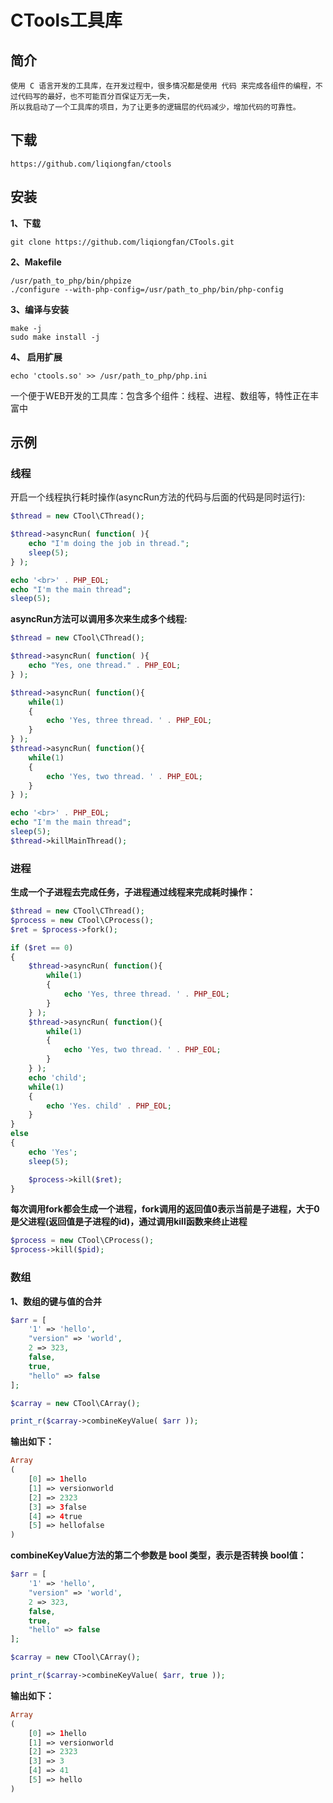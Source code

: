 # CTools工具库

## 简介 ##

	使用 C 语言开发的工具库，在开发过程中，很多情况都是使用 代码 来完成各组件的编程，不过代码写的最好，也不可能百分百保证万无一失，
	所以我启动了一个工具库的项目，为了让更多的逻辑层的代码减少，增加代码的可靠性。

## 下载 ##

	https://github.com/liqiongfan/ctools
	
## 安装 ##

**1、下载**

	git clone https://github.com/liqiongfan/CTools.git

**2、Makefile**
	
	/usr/path_to_php/bin/phpize
	./configure --with-php-config=/usr/path_to_php/bin/php-config
	
**3、编译与安装**

	make -j
	sudo make install -j

**4、 启用扩展**

	echo 'ctools.so' >> /usr/path_to_php/php.ini
	

一个便于WEB开发的工具库：包含多个组件：线程、进程、数组等，特性正在丰富中

## 示例 ##

### 线程 ###

开启一个线程执行耗时操作(asyncRun方法的代码与后面的代码是同时运行):

```php
$thread = new CTool\CThread();

$thread->asyncRun( function( ){
    echo "I'm doing the job in thread.";
    sleep(5);
} );

echo '<br>' . PHP_EOL;
echo "I'm the main thread";
sleep(5);
```

**asyncRun方法可以调用多次来生成多个线程:**

```php
$thread = new CTool\CThread();

$thread->asyncRun( function( ){
    echo "Yes, one thread." . PHP_EOL;
} );

$thread->asyncRun( function(){
    while(1)
    {
        echo 'Yes, three thread. ' . PHP_EOL;
    }
} );
$thread->asyncRun( function(){
    while(1)
    {
        echo 'Yes, two thread. ' . PHP_EOL;
    } 
} );

echo '<br>' . PHP_EOL;
echo "I'm the main thread";
sleep(5);
$thread->killMainThread();
```

### 进程 ###

**生成一个子进程去完成任务，子进程通过线程来完成耗时操作：**

```php
$thread = new CTool\CThread();
$process = new CTool\CProcess();
$ret = $process->fork();

if ($ret == 0)
{
    $thread->asyncRun( function(){
        while(1)
        {
            echo 'Yes, three thread. ' . PHP_EOL;
        }
    } );
    $thread->asyncRun( function(){
        while(1)
        {
            echo 'Yes, two thread. ' . PHP_EOL;
        } 
    } );
    echo 'child';
    while(1)
    {
        echo 'Yes. child' . PHP_EOL;
    }
}
else
{
    echo 'Yes';
    sleep(5);

    $process->kill($ret);
}
```

**每次调用fork都会生成一个进程，fork调用的返回值0表示当前是子进程，大于0是父进程(返回值是子进程的id)，通过调用kill函数来终止进程**

```php
$process = new CTool\CProcess();
$process->kill($pid);
```

### 数组 ###

**1、数组的键与值的合并**

```php
$arr = [
    '1' => 'hello', 
    "version" => 'world', 
    2 => 323, 
    false,
    true,
    "hello" => false
];

$carray = new CTool\CArray();

print_r($carray->combineKeyValue( $arr ));
```

**输出如下：**
```php
Array
(
    [0] => 1hello
    [1] => versionworld
    [2] => 2323
    [3] => 3false
    [4] => 4true
    [5] => hellofalse
)
```

**combineKeyValue方法的第二个参数是 bool 类型，表示是否转换 bool值：**

```php
$arr = [
    '1' => 'hello', 
    "version" => 'world', 
    2 => 323, 
    false,
    true,
    "hello" => false
];

$carray = new CTool\CArray();

print_r($carray->combineKeyValue( $arr, true ));
```

**输出如下：**

```php
Array
(
    [0] => 1hello
    [1] => versionworld
    [2] => 2323
    [3] => 3
    [4] => 41
    [5] => hello
)

```